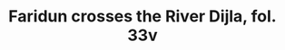 ---
id: '5'
iiif_image: '5'
artist: Unknown
location: Iran
title: Faridun crosses the River Dijla, fol. 33v
_date: 1525 - 1535
object_type: manuscript
current_location: The Museum of Islamic Art, Qatar
wiki_link: https://commons.wikimedia.org/wiki/File:Unknown,_Iran_-_Page_from_the_Shahnama_of_Shah_Tahmasp_-_Google_Art_Project.jpg
slug: '5'
layout: iiif-image-page
---